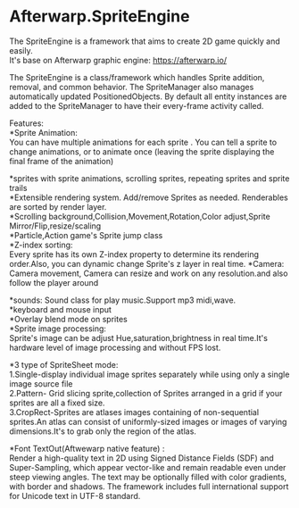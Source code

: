 # Afterwarp.SpriteEngine
The  SpriteEngine is a framework that aims to create 2D game quickly and easily.  
It's base on Afterwarp graphic engine:
https://afterwarp.io/   

The SpriteEngine is a  class/framework which handles Sprite addition, removal, and common behavior. The SpriteManager also manages automatically updated PositionedObjects. By default all entity instances are added to the SpriteManager to have their every-frame activity called.

Features:  
*Sprite Animation:  
You can have multiple animations for each sprite . You can tell a sprite to change animations, or to animate once (leaving the sprite displaying the final frame of the animation) 

*sprites with sprite animations, scrolling sprites, repeating sprites and sprite trails   
*Extensible rendering system. Add/remove Sprites as needed. Renderables are sorted by render layer.   
*Scrolling background,Collision,Movement,Rotation,Color adjust,Sprite Mirror/Flip,resize/scaling  
*Particle,Action game's Sprite jump class  
*Z-index sorting:  
Every sprite  has its own Z-index property to determine its rendering order.Also, you can dynamic change Sprite's z layer in real time.
*Camera:  
  Camera movement, Camera can resize and work on any  resolution.and also  follow the player around  
  
*sounds: Sound  class for play music.Support mp3 midi,wave.   
*keyboard and mouse input   
*Overlay blend mode on sprites  
*Sprite image processing:     
Sprite's image  can be adjust Hue,saturation,brightness in real time.It's hardware level of image processing and without  FPS lost.     

*3 type of SpriteSheet mode:   
1.Single-display individual image sprites separately while using only a single image source file  
2.Pattern- Grid slicing sprite,collection of Sprites arranged in a grid if your sprites are all a fixed size.  
3.CropRect-Sprites are atlases images containing of non-sequential sprites.An atlas can consist of uniformly-sized images or images of varying dimensions.It's to grab only the region of the atlas.    

*Font TextOut(Aftwewarp native feature) :  
Render a high-quality text in 2D  using Signed Distance Fields (SDF) and Super-Sampling, which appear vector-like and remain readable even under steep viewing angles.   The text may be optionally filled with color gradients, with border and shadows. The framework includes full international support for Unicode text in UTF-8 standard.  
